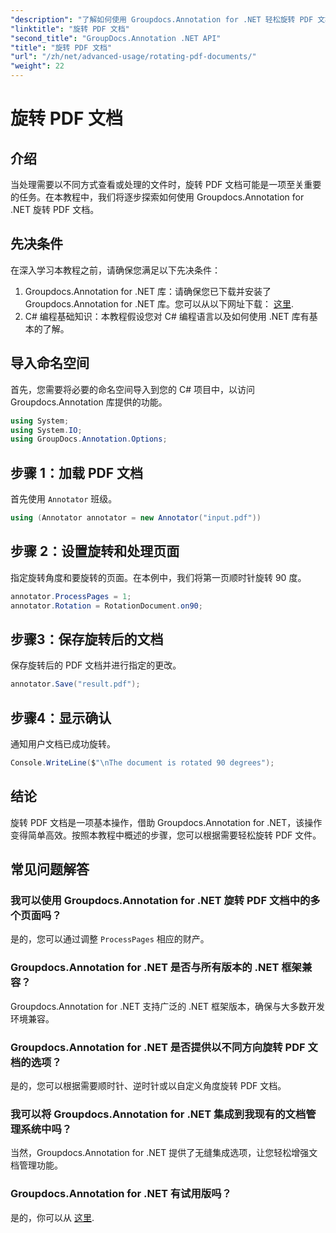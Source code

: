 ```yaml
---
"description": "了解如何使用 Groupdocs.Annotation for .NET 轻松旋转 PDF 文档。提高文档管理效率。"
"linktitle": "旋转 PDF 文档"
"second_title": "GroupDocs.Annotation .NET API"
"title": "旋转 PDF 文档"
"url": "/zh/net/advanced-usage/rotating-pdf-documents/"
"weight": 22
---
```


# 旋转 PDF 文档

## 介绍
当处理需要以不同方式查看或处理的文件时，旋转 PDF 文档可能是一项至关重要的任务。在本教程中，我们将逐步探索如何使用 Groupdocs.Annotation for .NET 旋转 PDF 文档。
## 先决条件
在深入学习本教程之前，请确保您满足以下先决条件：
1. Groupdocs.Annotation for .NET 库：请确保您已下载并安装了 Groupdocs.Annotation for .NET 库。您可以从以下网址下载： [这里](https://releases。groupdocs.com/annotation/net/).
2. C# 编程基础知识：本教程假设您对 C# 编程语言以及如何使用 .NET 库有基本的了解。

## 导入命名空间
首先，您需要将必要的命名空间导入到您的 C# 项目中，以访问 Groupdocs.Annotation 库提供的功能。
```csharp
using System;
using System.IO;
using GroupDocs.Annotation.Options;
```
## 步骤 1：加载 PDF 文档
首先使用 `Annotator` 班级。
```csharp
using (Annotator annotator = new Annotator("input.pdf"))
```
## 步骤 2：设置旋转和处理页面
指定旋转角度和要旋转的页面。在本例中，我们将第一页顺时针旋转 90 度。
```csharp
annotator.ProcessPages = 1;
annotator.Rotation = RotationDocument.on90;
```
## 步骤3：保存旋转后的文档
保存旋转后的 PDF 文档并进行指定的更改。
```csharp
annotator.Save("result.pdf");
```
## 步骤4：显示确认
通知用户文档已成功旋转。
```csharp
Console.WriteLine($"\nThe document is rotated 90 degrees");
```

## 结论
旋转 PDF 文档是一项基本操作，借助 Groupdocs.Annotation for .NET，该操作变得简单高效。按照本教程中概述的步骤，您可以根据需要轻松旋转 PDF 文件。
## 常见问题解答
### 我可以使用 Groupdocs.Annotation for .NET 旋转 PDF 文档中的多个页面吗？
是的，您可以通过调整 `ProcessPages` 相应的财产。
### Groupdocs.Annotation for .NET 是否与所有版本的 .NET 框架兼容？
Groupdocs.Annotation for .NET 支持广泛的 .NET 框架版本，确保与大多数开发环境兼容。
### Groupdocs.Annotation for .NET 是否提供以不同方向旋转 PDF 文档的选项？
是的，您可以根据需要顺时针、逆时针或以自定义角度旋转 PDF 文档。
### 我可以将 Groupdocs.Annotation for .NET 集成到我现有的文档管理系统中吗？
当然，Groupdocs.Annotation for .NET 提供了无缝集成选项，让您轻松增强文档管理功能。
### Groupdocs.Annotation for .NET 有试用版吗？
是的，你可以从 [这里](https://releases。groupdocs.com/).